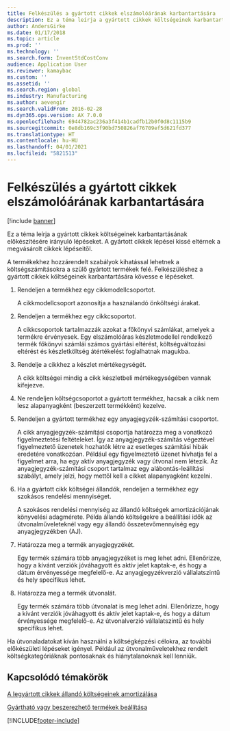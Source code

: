 ```yaml
---
title: Felkészülés a gyártott cikkek elszámolóárának karbantartására
description: Ez a téma leírja a gyártott cikkek költségeinek karbantartásának előkészítésére irányuló lépéseket.
author: AndersGirke
ms.date: 01/17/2018
ms.topic: article
ms.prod: ''
ms.technology: ''
ms.search.form: InventStdCostConv
audience: Application User
ms.reviewer: kamaybac
ms.custom: ''
ms.assetid: ''
ms.search.region: global
ms.industry: Manufacturing
ms.author: aevengir
ms.search.validFrom: 2016-02-28
ms.dyn365.ops.version: AX 7.0.0
ms.openlocfilehash: 6944782ac236a3f414b1cadfb12b0f0d8c1115b9
ms.sourcegitcommit: 0e8db169c3f90bd750826af76709ef5d621fd377
ms.translationtype: HT
ms.contentlocale: hu-HU
ms.lasthandoff: 04/01/2021
ms.locfileid: "5821513"
---
```

# <a name="prepare-to-maintain-standard-costs-for-manufactured-items"></a>Felkészülés a gyártott cikkek elszámolóárának karbantartására

[!include [banner](../includes/banner.md)]

Ez a téma leírja a gyártott cikkek költségeinek karbantartásának előkészítésére irányuló lépéseket. A gyártott cikkek lépései kissé eltérnek a megvásárolt cikkek lépéseitől.

A termékekhez hozzárendelt szabályok kihatással lehetnek a költségszámításokra a szülő gyártott termékek felé. Felkészüléshez a gyártott cikkek költségeinek karbantartására kövesse e lépéseket.

1. Rendeljen a termékhez egy cikkmodellcsoportot. 

   A cikkmodellcsoport azonosítja a használandó önköltségi árakat.

2. Rendeljen a termékhez egy cikkcsoportot. 

   A cikkcsoportok tartalmazzák azokat a főkönyvi számlákat, amelyek a termékre érvényesek. Egy elszámolóáras készletmodellel rendelkező termék főkönyvi számlái számos gyártási eltérést, költségváltozási eltérést és készletköltség átértékelést foglalhatnak magukba.

3. Rendelje a cikkhez a készlet mértékegységét. 

   A cikk költségei mindig a cikk készletbeli mértékegységében vannak kifejezve.

4. Ne rendeljen költségcsoportot a gyártott termékhez, hacsak a cikk nem lesz alapanyagként (beszerzett termékként) kezelve.

5. Rendeljen a gyártott termékhez egy anyagjegyzék-számítási csoportot. 

   A cikk anyagjegyzék-számítási csoportja határozza meg a vonatkozó figyelmeztetési feltételeket. Így az anyagjegyzék-számítás végeztével figyelmeztető üzenetek hozhatók létre az esetleges számítási hibák eredetére vonatkozóan. Például egy figyelmeztető üzenet hívhatja fel a figyelmet arra, ha egy aktív anyagjegyzék vagy útvonal nem létezik. Az anyagjegyzék-számítási csoport tartalmaz egy alábontás-leállítási szabályt, amely jelzi, hogy mettől kell a cikket alapanyagként kezelni.

6. Ha a gyártott cikk költségei állandók, rendeljen a termékhez egy szokásos rendelési mennyiséget. 

   A szokásos rendelési mennyiség az állandó költségek amortizációjának könyvelési adagmérete. Példa állandó költségekre a beállítási idők az útvonalműveleteknél vagy egy állandó összetevőmennyiség egy anyagjegyzékben (AJ).

7. Határozza meg a termék anyagjegyzékét. 

   Egy termék számára több anyagjegyzéket is meg lehet adni. Ellenőrizze, hogy a kívánt verziók jóváhagyott és aktív jelet kaptak-e, és hogy a dátum érvényessége megfelelő-e. Az anyagjegyzékverzió vállalatszintű és hely specifikus lehet.

8. Határozza meg a termék útvonalát. 

   Egy termék számára több útvonalat is meg lehet adni. Ellenőrizze, hogy a kívánt verziók jóváhagyott és aktív jelet kaptak-e, és hogy a dátum érvényessége megfelelő-e. Az útvonalverzió vállalatszintű és hely specifikus lehet.

Ha útvonaladatokat kíván használni a költségképzési célokra, az további előkészületi lépéseket igényel. Például az útvonalműveletekhez rendelt költségkategóriáknak pontosaknak és hiánytalanoknak kell lenniük.

<a name="related-topics"></a>Kapcsolódó témakörök
--------

[A legyártott cikkek állandó költségeinek amortizálása](amortize-constant-costs-manufactured-item.md)

[Gyártható vagy beszerezhető termékek beállítása](manufactured-items-treated-as-purchased-items.md)



[!INCLUDE[footer-include](../../includes/footer-banner.md)]